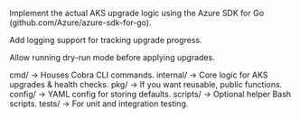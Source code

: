 Implement the actual AKS upgrade logic using the Azure SDK for Go (github.com/Azure/azure-sdk-for-go).

Add logging support for tracking upgrade progress.

Allow running dry-run mode before applying upgrades.



cmd/ → Houses Cobra CLI commands.
internal/ → Core logic for AKS upgrades & health checks.
pkg/ → If you want reusable, public functions.
config/ → YAML config for storing defaults.
scripts/ → Optional helper Bash scripts.
tests/ → For unit and integration testing.
